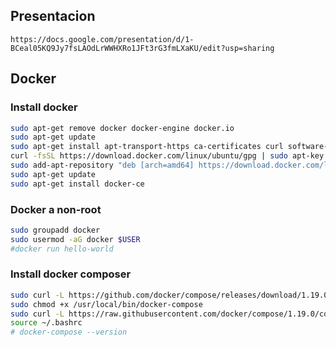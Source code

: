 ## Presentacion
`https://docs.google.com/presentation/d/1-BCeal05KQ9Jy7fsLAOdLrWWHXRo1JFt3rG3fmLXaKU/edit?usp=sharing`


## Docker

### Install docker
```bash
sudo apt-get remove docker docker-engine docker.io
sudo apt-get update
sudo apt-get install apt-transport-https ca-certificates curl software-properties-common
curl -fsSL https://download.docker.com/linux/ubuntu/gpg | sudo apt-key add -
sudo add-apt-repository "deb [arch=amd64] https://download.docker.com/linux/ubuntu $(lsb_release -cs) stable"
sudo apt-get update
sudo apt-get install docker-ce
```

### Docker a non-root
```bash
sudo groupadd docker
sudo usermod -aG docker $USER
#docker run hello-world
```

### Install docker composer
```bash
sudo curl -L https://github.com/docker/compose/releases/download/1.19.0/docker-compose-`uname -s`-`uname -m` -o /usr/local/bin/docker-compose
sudo chmod +x /usr/local/bin/docker-compose
sudo curl -L https://raw.githubusercontent.com/docker/compose/1.19.0/contrib/completion/bash/docker-compose -o /etc/bash_completion.d/docker-compose
source ~/.bashrc
# docker-compose --version
```